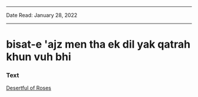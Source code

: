 ***
Date Read: January 28, 2022
***

# bisat-e 'ajz men tha ek dil yak qatrah khun vuh bhi

### Text
[Desertful of Roses](http://www.columbia.edu/itc/mealac/pritchett/00ghalib/132/index_132.html)

